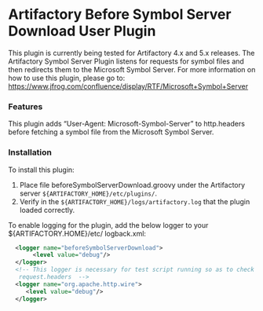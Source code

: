 ﻿Artifactory Before Symbol Server Download User Plugin
 ==========================================
This plugin is currently being tested for Artifactory 4.x and 5.x releases.
The Artifactory Symbol Server Plugin listens for requests for symbol files and then redirects them to the Microsoft Symbol Server.
For more information on how to use this plugin, please go to: https://www.jfrog.com/confluence/display/RTF/Microsoft+Symbol+Server

### Features
 This plugin adds “User-Agent: Microsoft-Symbol-Server” to http.headers before fetching a symbol file from the Microsoft Symbol Server.

### Installation
 To install this plugin:
   1. Place file beforeSymbolServerDownload.groovy under the Artifactory server `${ARTIFACTORY_HOME}/etc/plugins/`.
   2. Verify in the `${ARTIFACTORY_HOME}/logs/artifactory.log` that the plugin loaded correctly.


 To enable logging for the plugin, add the below logger to your ${ARTIFACTORY.HOME}/etc/ logback.xml:
 ```XML
   <logger name="beforeSymbolServerDownload">
        <level value="debug"/>
   </logger>
   <!-- This logger is necessary for test script running so as to check http-outgoing value of   
    request.headers  -->
   <logger name="org.apache.http.wire">  
      <level value="debug"/>
   </logger>
```

